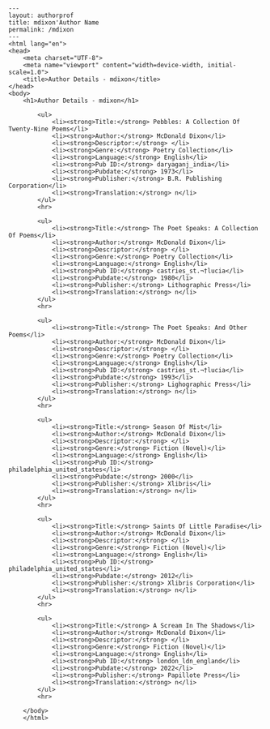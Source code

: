 
    ---
    layout: authorprof
    title: mdixon'Author Name 
    permalink: /mdixon
    ---
    <html lang="en">
    <head>
        <meta charset="UTF-8">
        <meta name="viewport" content="width=device-width, initial-scale=1.0">
        <title>Author Details - mdixon</title>
    </head>
    <body>
        <h1>Author Details - mdixon</h1>
        
            <ul>
                <li><strong>Title:</strong> Pebbles: A Collection Of Twenty-Nine Poems</li>
                <li><strong>Author:</strong> McDonald Dixon</li>
                <li><strong>Descriptor:</strong> </li>
                <li><strong>Genre:</strong> Poetry Collection</li>
                <li><strong>Language:</strong> English</li>
                <li><strong>Pub ID:</strong> daryaganj_india</li>
                <li><strong>Pubdate:</strong> 1973</li>
                <li><strong>Publisher:</strong> B.R. Publishing Corporation</li>
                <li><strong>Translation:</strong> n</li>
            </ul>
            <hr>
            
            <ul>
                <li><strong>Title:</strong> The Poet Speaks: A Collection Of Poems</li>
                <li><strong>Author:</strong> McDonald Dixon</li>
                <li><strong>Descriptor:</strong> </li>
                <li><strong>Genre:</strong> Poetry Collection</li>
                <li><strong>Language:</strong> English</li>
                <li><strong>Pub ID:</strong> castries_st.¬†lucia</li>
                <li><strong>Pubdate:</strong> 1980</li>
                <li><strong>Publisher:</strong> Lithographic Press</li>
                <li><strong>Translation:</strong> n</li>
            </ul>
            <hr>
            
            <ul>
                <li><strong>Title:</strong> The Poet Speaks: And Other Poems</li>
                <li><strong>Author:</strong> McDonald Dixon</li>
                <li><strong>Descriptor:</strong> </li>
                <li><strong>Genre:</strong> Poetry Collection</li>
                <li><strong>Language:</strong> English</li>
                <li><strong>Pub ID:</strong> castries_st.¬†lucia</li>
                <li><strong>Pubdate:</strong> 1993</li>
                <li><strong>Publisher:</strong> Lighographic Press</li>
                <li><strong>Translation:</strong> n</li>
            </ul>
            <hr>
            
            <ul>
                <li><strong>Title:</strong> Season Of Mist</li>
                <li><strong>Author:</strong> McDonald Dixon</li>
                <li><strong>Descriptor:</strong> </li>
                <li><strong>Genre:</strong> Fiction (Novel)</li>
                <li><strong>Language:</strong> English</li>
                <li><strong>Pub ID:</strong> philadelphia_united_states</li>
                <li><strong>Pubdate:</strong> 2000</li>
                <li><strong>Publisher:</strong> Xlibris</li>
                <li><strong>Translation:</strong> n</li>
            </ul>
            <hr>
            
            <ul>
                <li><strong>Title:</strong> Saints Of Little Paradise</li>
                <li><strong>Author:</strong> McDonald Dixon</li>
                <li><strong>Descriptor:</strong> </li>
                <li><strong>Genre:</strong> Fiction (Novel)</li>
                <li><strong>Language:</strong> English</li>
                <li><strong>Pub ID:</strong> philadelphia_united_states</li>
                <li><strong>Pubdate:</strong> 2012</li>
                <li><strong>Publisher:</strong> Xlibris Corporation</li>
                <li><strong>Translation:</strong> n</li>
            </ul>
            <hr>
            
            <ul>
                <li><strong>Title:</strong> A Scream In The Shadows</li>
                <li><strong>Author:</strong> McDonald Dixon</li>
                <li><strong>Descriptor:</strong> </li>
                <li><strong>Genre:</strong> Fiction (Novel)</li>
                <li><strong>Language:</strong> English</li>
                <li><strong>Pub ID:</strong> london_ldn_england</li>
                <li><strong>Pubdate:</strong> 2022</li>
                <li><strong>Publisher:</strong> Papillote Press</li>
                <li><strong>Translation:</strong> n</li>
            </ul>
            <hr>
            
        </body>
        </html>
        